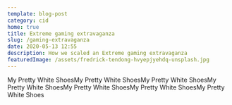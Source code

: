 ```yaml
---
template: blog-post
category: cid
home: true
title: Extreme gaming extravaganza
slug: /gaming-extravaganza
date: 2020-05-13 12:55
description: How we scaled an Extreme gaming extravaganza
featuredImage: /assets/fredrick-tendong-hvyepjyehdq-unsplash.jpg
---
```

My Pretty White ShoesMy Pretty White ShoesMy Pretty White ShoesMy Pretty White ShoesMy Pretty White ShoesMy Pretty White ShoesMy Pretty White Shoes